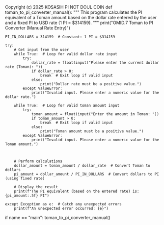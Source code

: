 Copyright (c) 2025 KOSASIH
PI NOT DOUL COIN
def toman_to_pi_converter_manual():
    """
    This program calculates the PI equivalent of a Toman amount based on the dollar rate entered by the user and
    a fixed PI to USD rate (1 PI = $314159).
    """
    print("OMID.7 Toman to PI Converter (Manual Rate Entry)")

    PI_IN_DOLLARS = 314159  # Constant: 1 PI = $314159

    try:
        # Get input from the user
        while True:  # Loop for valid dollar rate input
            try:
                dollar_rate = float(input("Please enter the current dollar rate (Toman): "))
                if dollar_rate > 0:
                    break  # Exit loop if valid input
                else:
                    print("Dollar rate must be a positive value.")
            except ValueError:
                print("Invalid input. Please enter a numeric value for the dollar rate.")

        while True:  # Loop for valid toman amount input
            try:
                toman_amount = float(input("Enter the amount in Toman: "))
                if toman_amount > 0:
                    break  # Exit loop if valid input
                else:
                    print("Toman amount must be a positive value.")
            except ValueError:
                print("Invalid input. Please enter a numeric value for the Toman amount.")



        # Perform calculations
        dollar_amount = toman_amount / dollar_rate  # Convert Toman to dollars
        pi_amount = dollar_amount / PI_IN_DOLLARS  # Convert dollars to PI (using fixed rate)

        # Display the result
        print(f"The PI equivalent (based on the entered rate) is: {pi_amount:.5f} PI")

    except Exception as e:  # Catch any unexpected errors
        print(f"An unexpected error occurred: {e}")


if name == "main":
    toman_to_pi_converter_manual()
